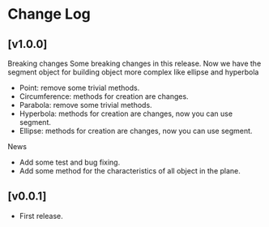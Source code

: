 # Change Log

## [v1.0.0]

Breaking changes
Some breaking changes in this release. 
Now we have the segment object for building object more complex like ellipse and hyperbola 
- Point: remove some trivial methods.
- Circumference: methods for creation are changes.
- Parabola: remove some trivial methods.
- Hyperbola: methods for creation are changes, now you can use segment.
- Ellipse: methods for creation are changes, now you can use segment.

News
- Add some test and bug fixing.
- Add some method for the characteristics of all object in the plane.

## [v0.0.1]
- First release.
